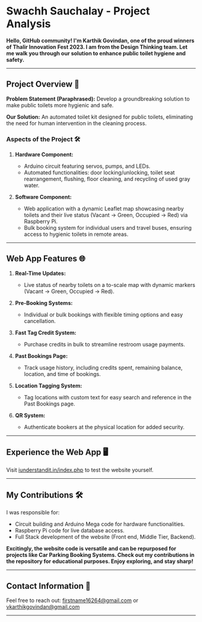 # Swachh Sauchalay - Project Analysis

**Hello, GitHub community! I'm Karthik Govindan, one of the proud winners of Thalir Innovation Fest 2023. I am from the Design Thinking team. Let me walk you through our solution to enhance public toilet hygiene and safety.**

---

## Project Overview 🚽

**Problem Statement (Paraphrased):** Develop a groundbreaking solution to make public toilets more hygienic and safe.

**Our Solution:** An automated toilet kit designed for public toilets, eliminating the need for human intervention in the cleaning process.

### Aspects of the Project 🛠️

1. **Hardware Component:**
   - Arduino circuit featuring servos, pumps, and LEDs.
   - Automated functionalities: door locking/unlocking, toilet seat rearrangement, flushing, floor cleaning, and recycling of used gray water.

2. **Software Component:**
   - Web application with a dynamic Leaflet map showcasing nearby toilets and their live status (Vacant -> Green, Occupied -> Red) via Raspberry Pi.
   - Bulk booking system for individual users and travel buses, ensuring access to hygienic toilets in remote areas.

---

## Web App Features 🌐

1. **Real-Time Updates:**
   - Live status of nearby toilets on a to-scale map with dynamic markers (Vacant -> Green, Occupied -> Red).

2. **Pre-Booking Systems:**
   - Individual or bulk bookings with flexible timing options and easy cancellation.

3. **Fast Tag Credit System:**
   - Purchase credits in bulk to streamline restroom usage payments.

4. **Past Bookings Page:**
   - Track usage history, including credits spent, remaining balance, location, and time of bookings.

5. **Location Tagging System:**
   - Tag locations with custom text for easy search and reference in the Past Bookings page.

6. **QR System:**
   - Authenticate bookers at the physical location for added security.

---

## Experience the Web App 🖥️

Visit [iunderstandit.in/index.php](http://iunderstandit.in/index.php) to test the website yourself.

---

## My Contributions 🛠️

I was responsible for:
- Circuit building and Arduino Mega code for hardware functionalities.
- Raspberry Pi code for live database access.
- Full Stack development of the website (Front end, Middle Tier, Backend).

**Excitingly, the website code is versatile and can be repurposed for projects like Car Parking Booking Systems. Check out my contributions in the repository for educational purposes. Enjoy exploring, and stay sharp!**

---

## Contact Information 📧

Feel free to reach out: [firstname16264@gmail.com](mailto:firstname16264@gmail.com?cc=vkarthikgovindan@gmail.com&subject=Queries%20Reg%20Project%20Swachh%20Sauchalay) or [vkarthikgovindan@gmail.com](mailto:vkarthikgovindan@gmail.com?cc=firstname16264@gmail.com&subject=Queries%20Reg%20Project%20Swachh%20Sauchalay)

---
